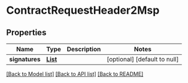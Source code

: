 # ContractRequestHeader2Msp
## Properties

Name | Type | Description | Notes
------------ | ------------- | ------------- | -------------
**signatures** | [**List**](SignatureBase.md) |  | [optional] [default to null]

[[Back to Model list]](../README.md#documentation-for-models) [[Back to API list]](../README.md#documentation-for-api-endpoints) [[Back to README]](../README.md)

